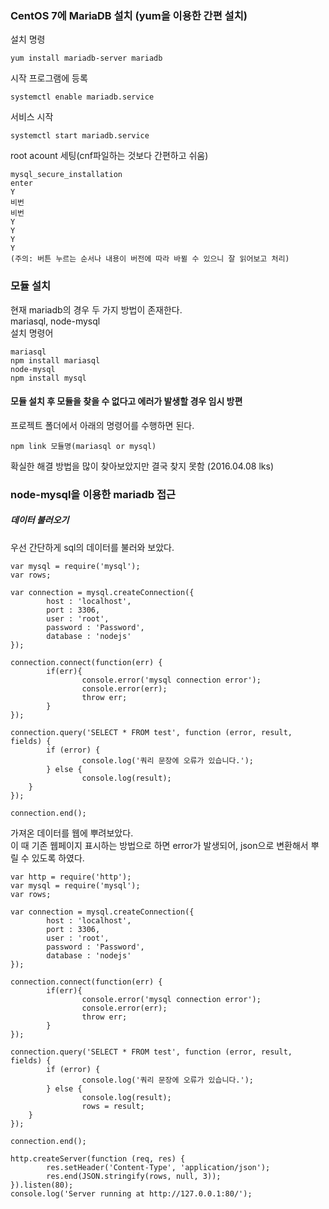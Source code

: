 ### CentOS 7에 MariaDB 설치 (yum을 이용한 간편 설치)

설치 명령
```
yum install mariadb-server mariadb
```

시작 프로그램에 등록
```
systemctl enable mariadb.service
```

서비스 시작
```
systemctl start mariadb.service
```

root acount 세팅(cnf파일하는 것보다 간편하고 쉬움)
```
mysql_secure_installation
enter
Y
비번
비번
Y
Y
Y
Y
(주의: 버튼 누르는 순서나 내용이 버전에 따라 바뀔 수 있으니 잘 읽어보고 처리)
```

### 모듈 설치
현재 mariadb의 경우 두 가지 방법이 존재한다.  
mariasql, node-mysql  
설치 명령어
```
mariasql
npm install mariasql
node-mysql
npm install mysql
```

#### 모듈 설치 후 모듈을 찾을 수 없다고 에러가 발생할 경우 임시 방편
프로젝트 폴더에서 아래의 명령어를 수행하면 된다.
```
npm link 모듈명(mariasql or mysql)
```
확실한 해결 방법을 많이 찾아보았지만 결국 찾지 못함 (2016.04.08 lks)

### node-mysql을 이용한 mariadb 접근

##### 데이터 불러오기

우선 간단하게 sql의 데이터를 불러와 보았다.
```
var mysql = require('mysql');
var rows;

var connection = mysql.createConnection({
        host : 'localhost',
        port : 3306,
        user : 'root',
        password : 'Password',
        database : 'nodejs'
});

connection.connect(function(err) {
        if(err){
                console.error('mysql connection error');
                console.error(err);
                throw err;
        }
});

connection.query('SELECT * FROM test', function (error, result, fields) {
        if (error) {
                console.log('쿼리 문장에 오류가 있습니다.');
        } else {
                console.log(result);
    }
});

connection.end();
```

가져온 데이터를 웹에 뿌려보았다.  
이 때 기존 웹페이지 표시하는 방법으로 하면 error가 발생되어, json으로 변환해서 뿌릴 수 있도록 하였다.
```
var http = require('http');
var mysql = require('mysql');
var rows;

var connection = mysql.createConnection({
        host : 'localhost',
        port : 3306,
        user : 'root',
        password : 'Password',
        database : 'nodejs'
});

connection.connect(function(err) {
        if(err){
                console.error('mysql connection error');
                console.error(err);
                throw err;
        }
});

connection.query('SELECT * FROM test', function (error, result, fields) {
        if (error) {
                console.log('쿼리 문장에 오류가 있습니다.');
        } else {
                console.log(result);
                rows = result;
    }
});

connection.end();

http.createServer(function (req, res) {
        res.setHeader('Content-Type', 'application/json');
        res.end(JSON.stringify(rows, null, 3));
}).listen(80);
console.log('Server running at http://127.0.0.1:80/');

```